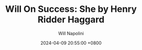 ---
title: "Will On Success: She by Henry Ridder Haggard"
author: Will Napolini
date: 2024-04-09 20:55:00 +0800
categories: [Mindset, Book-summaries]
tags:
  [
    she,
    henry-ridder-haggard,
    adventure-novels,
    imperialism,
    victorian-literature,
    ayesha,
    haggard-books,
    classic-fiction,
    heroism,
    lost-civilizations,
    allan-quatermain,
    historical-fiction,
    exploration,
    british-colonialism,
    love-story,
    ancient-egypt,
    mystery,
    hidden-knowledge,
    immortality
  ]
image: https://pbs.twimg.com/media/GO16HbDXUAAlg3n?format=jpg&name=large
alt: "Will On Success: She by Henry Ridder Haggard"
fallback:
  - 
  # Replace with the URL of your backup image
  -
  # Replace with the URL of your backup image
---